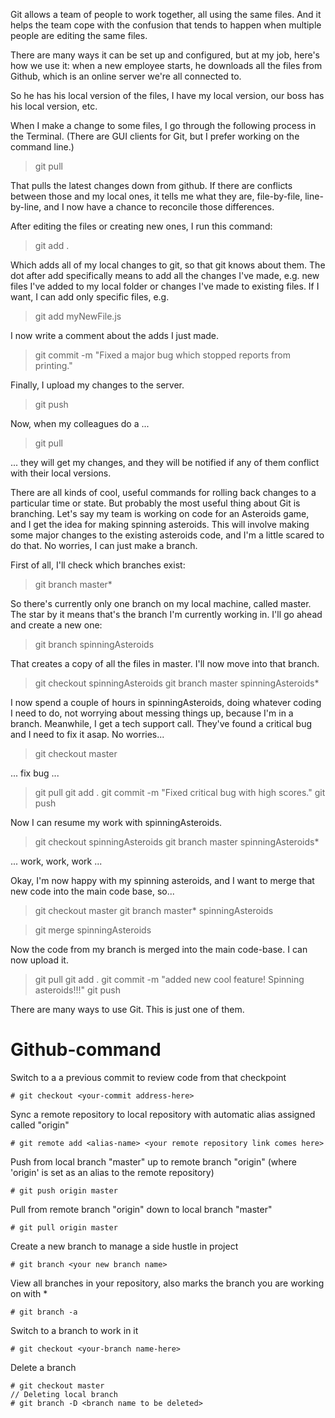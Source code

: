 Git allows a team of people to work together, all using the same files. And it helps the team cope with the confusion that tends to happen when multiple people are editing the same files.

There are many ways it can be set up and configured, but at my job, here's how we use it: when a new employee starts, he downloads all the files from Github, which is an online server we're all connected to.

So he has his local version of the files, I have my local version, our boss has his local version, etc.

When I make a change to some files, I go through the following process in the Terminal. (There are GUI clients for Git, but I prefer working on the command line.)

 > git pull

That pulls the latest changes down from github. If there are conflicts between those and my local ones, it tells me what they are, file-by-file, line-by-line, and I now have a chance to reconcile those differences.

After editing the files or creating new ones, I run this command:

 > git add .

Which adds all of my local changes to git, so that git knows about them. The dot after add specifically means to add all the changes I've made, e.g. new files I've added to my local folder or changes I've made to existing files. If I want, I can add only specific files, e.g.

 > git add myNewFile.js

I now write a comment about the adds I just made.

 > git commit -m "Fixed a major bug which stopped reports from printing."

Finally, I upload my changes to the server.

 > git push

Now, when my colleagues do a ...

 > git pull

... they will get my changes, and they will be notified if any of them conflict with their local versions.

There are all kinds of cool, useful commands for rolling back changes to a particular time or state. But probably the most useful thing about Git is branching. Let's say my team is working on code for an Asteroids game, and I get the idea for making spinning asteroids. This will involve making some major changes to the existing asteroids code, and I'm a little scared to do that. No worries, I can just make a branch.

First of all, I'll check which branches exist:


 > git branch 
master* 

So there's currently only one branch on my local machine, called master. The star by it means that's the branch I'm currently working in. I'll go ahead and create a new one:

 > git branch spinningAsteroids

That creates a copy of all the files in master. I'll now move into that branch.


 > git checkout spinningAsteroids 
> git branch 
master 
spinningAsteroids* 

I now spend a couple of hours in spinningAsteroids, doing whatever coding I need to do, not worrying about messing things up, because I'm in a branch. Meanwhile, I get a tech support call. They've found a critical bug and I need to fix it asap. No worries...

 > git checkout master

... fix bug ...


 > git pull 
> git add . 
> git commit -m "Fixed critical bug with high scores." 
> git push 

Now I can resume my work with spinningAsteroids.


 > git checkout spinningAsteroids 
> git branch 
master 
spinningAsteroids* 

... work, work, work ...

Okay, I'm now happy with my spinning asteroids, and I want to merge that new code into the main code base, so...


 > git checkout master 
> git branch 
master* 
spinningAsteroids 

 > git merge spinningAsteroids

Now the code from my branch is merged into the main code-base. I can now upload it.


 > git pull 
> git add . 
> git commit -m "added new cool feature! Spinning asteroids!!!" 
> git push 

There are many ways to use Git. This is just one of them.


# Github-command

Switch to a a previous commit to review code from that checkpoint

    # git checkout <your-commit address-here>

Sync a remote repository to local repository with automatic alias assigned called "origin"

    # git remote add <alias-name> <your remote repository link comes here>

Push from local branch "master" up to remote branch "origin" (where 'origin' is set as an alias to the remote repository)
    
    # git push origin master

Pull from remote branch "origin" down to local branch "master"
    
    # git pull origin master

Create a new branch to manage a side hustle in project

    # git branch <your new branch name>

View all branches in your repository, also marks the branch you are working on with *

    # git branch -a

Switch to a branch to work in it

    # git checkout <your-branch name-here>

Delete a branch
    
    # git checkout master
    // Deleting local branch
    # git branch -D <branch name to be deleted>
